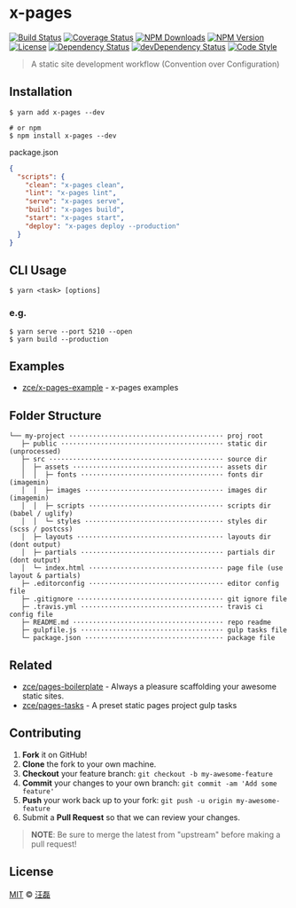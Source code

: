 # x-pages

[![Build Status][travis-image]][travis-url]
[![Coverage Status][codecov-image]][codecov-url]
[![NPM Downloads][downloads-image]][downloads-url]
[![NPM Version][version-image]][version-url]
[![License][license-image]][license-url]
[![Dependency Status][dependency-image]][dependency-url]
[![devDependency Status][devdependency-image]][devdependency-url]
[![Code Style][style-image]][style-url]

> A static site development workflow (Convention over Configuration)

## Installation

```shell
$ yarn add x-pages --dev

# or npm
$ npm install x-pages --dev
```

package.json

```json
{
  "scripts": {
    "clean": "x-pages clean",
    "lint": "x-pages lint",
    "serve": "x-pages serve",
    "build": "x-pages build",
    "start": "x-pages start",
    "deploy": "x-pages deploy --production"
  }
}
```


## CLI Usage

```shell
$ yarn <task> [options]
```

### e.g.

```shell
$ yarn serve --port 5210 --open
$ yarn build --production
```

## Examples

- [zce/x-pages-example](https://github.com/zce/x-pages-example/tree/x-pages) - x-pages examples

## Folder Structure

```
└── my-project ······································· proj root
   ├─ public ········································· static dir (unprocessed)
   ├─ src ············································ source dir
   │  ├─ assets ······································ assets dir
   │  │  ├─ fonts ···································· fonts dir (imagemin)
   │  │  ├─ images ··································· images dir (imagemin)
   │  │  ├─ scripts ·································· scripts dir (babel / uglify)
   │  │  └─ styles ··································· styles dir (scss / postcss)
   │  ├─ layouts ····································· layouts dir (dont output)
   │  ├─ partials ···································· partials dir (dont output)
   │  └─ index.html ·································· page file (use layout & partials)
   ├─ .editorconfig ·································· editor config file
   ├─ .gitignore ····································· git ignore file
   ├─ .travis.yml ···································· travis ci config file
   ├─ README.md ······································ repo readme
   ├─ gulpfile.js ···································· gulp tasks file
   └─ package.json ··································· package file
```

## Related

- [zce/pages-boilerplate](https://github.com/zce/pages-boilerplate) - Always a pleasure scaffolding your awesome static sites.
- [zce/pages-tasks](https://github.com/zce/pages-tasks) - A preset static pages project gulp tasks

## Contributing

1. **Fork** it on GitHub!
2. **Clone** the fork to your own machine.
3. **Checkout** your feature branch: `git checkout -b my-awesome-feature`
4. **Commit** your changes to your own branch: `git commit -am 'Add some feature'`
5. **Push** your work back up to your fork: `git push -u origin my-awesome-feature`
6. Submit a **Pull Request** so that we can review your changes.

> **NOTE**: Be sure to merge the latest from "upstream" before making a pull request!

## License

[MIT](LICENSE) &copy; [汪磊](https://zce.me)



[travis-image]: https://img.shields.io/travis/zce/x-pages.svg
[travis-url]: https://travis-ci.org/zce/x-pages
[codecov-image]: https://img.shields.io/codecov/c/github/zce/x-pages.svg
[codecov-url]: https://codecov.io/gh/zce/x-pages
[downloads-image]: https://img.shields.io/npm/dm/x-pages.svg
[downloads-url]: https://npmjs.org/package/x-pages
[version-image]: https://img.shields.io/npm/v/x-pages.svg
[version-url]: https://npmjs.org/package/x-pages
[license-image]: https://img.shields.io/github/license/zce/x-pages.svg
[license-url]: https://github.com/zce/x-pages/blob/master/LICENSE
[dependency-image]: https://img.shields.io/david/zce/x-pages.svg
[dependency-url]: https://david-dm.org/zce/x-pages
[devdependency-image]: https://img.shields.io/david/dev/zce/x-pages.svg
[devdependency-url]: https://david-dm.org/zce/x-pages?type=dev
[style-image]: https://img.shields.io/badge/code_style-standard-brightgreen.svg
[style-url]: http://standardjs.com

